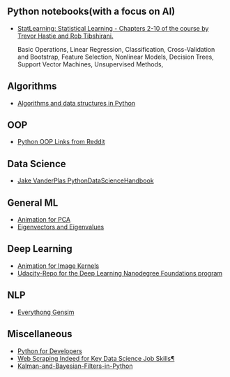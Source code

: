 ## Python notebooks(with a focus on AI)

* [StatLearning: Statistical Learning - Chapters 2-10 of the course by Trevor Hastie and Rob Tibshirani.](http://sujitpal.blogspot.com/2014/05/ipython-notebooks-for-statlearning.html)


  Basic Operations,
  Linear Regression,
  Classification,
  Cross-Validation and Bootstrap,
  Feature Selection,
  Nonlinear Models,
  Decision Trees,
  Support Vector Machines,
  Unsupervised Methods,

## Algorithms
* [Algorithms and data structures in Python](https://github.com/gudnm/codekatas/blob/master/codekatas.ipynb)

## OOP
* [Python OOP Links from Reddit](https://www.reddit.com/r/Python/comments/226ahl/some_links_about_python_oop/)

## Data Science
* [Jake VanderPlas PythonDataScienceHandbook](https://github.com/jakevdp/PythonDataScienceHandbook)

## General ML
* [Animation for PCA](http://setosa.io/ev/principal-component-analysis/)
* [Eigenvectors and Eigenvalues](http://setosa.io/ev/eigenvectors-and-eigenvalues/)

## Deep Learning
* [Animation for Image Kernels](http://setosa.io/ev/image-kernels/)
* [Udacity-Repo for the Deep Learning Nanodegree Foundations program](https://github.com/udacity/deep-learning)


## NLP
* [Everythong Gensim](https://github.com/RaRe-Technologies/gensim/tree/develop/docs/notebooks)


## Miscellaneous
* [Python for Developers](http://ricardoduarte.github.io/python-for-developers/)
* [Web Scraping Indeed for Key Data Science Job Skills¶](http://nbviewer.jupyter.org/github/jmsteinw/Notebooks/blob/master/IndeedJobs.ipynb)
* [Kalman-and-Bayesian-Filters-in-Python](http://nbviewer.jupyter.org/github/rlabbe/Kalman-and-Bayesian-Filters-in-Python/blob/master/table_of_contents.ipynb)
